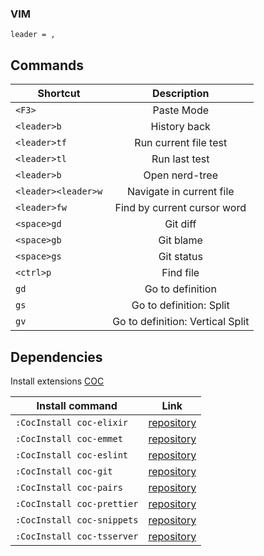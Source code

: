### VIM

`leader = ,`

## Commands

| Shortcut            |           Description            |
| ------------------- | :------------------------------: |
| `<F3>`              |            Paste Mode            |
| `<leader>b`         |           History back           |
| `<leader>tf`        |      Run current file test       |
| `<leader>tl`        |          Run last test           |
| `<leader>b`         |          Open nerd-tree          |
| `<leader><leader>w` |     Navigate in current file     |
| `<leader>fw`        |   Find by current cursor word    |
| `<space>gd`         |             Git diff             |
| `<space>gb`         |            Git blame             |
| `<space>gs`         |            Git status            |
| `<ctrl>p`           |            Find file             |
| `gd`                |         Go to definition         |
| `gs`                |     Go to definition: Split      |
| `gv`                | Go to definition: Vertical Split |

## Dependencies

Install extensions [COC](https://github.com/neoclide/coc.nvim)

| Install command            |                          Link                          |
| -------------------------- | :----------------------------------------------------: |
| `:CocInstall coc-elixir`   | [repository](https://github.com/elixir-lsp/coc-elixir) |
| `:CocInstall coc-emmet`    |  [repository](https://github.com/neoclide/coc-emmet)   |
| `:CocInstall coc-eslint`   |  [repository](https://github.com/neoclide/coc-eslint)  |
| `:CocInstall coc-git`      |   [repository](https://github.com/neoclide/coc-git)    |
| `:CocInstall coc-pairs`    |  [repository](https://github.com/neoclide/coc-pairs)   |
| `:CocInstall coc-prettier` | [repository](https://github.com/neoclide/coc-prettier) |
| `:CocInstall coc-snippets` | [repository](https://github.com/neoclide/coc-snippets) |
| `:CocInstall coc-tsserver` | [repository](https://github.com/neoclide/coc-tsserver) |
